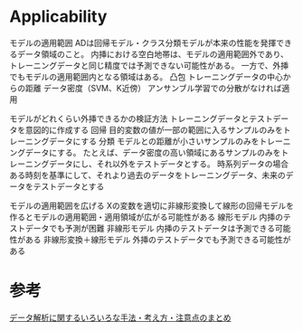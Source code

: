 # Applicability

モデルの適用範囲
    ADは回帰モデル・クラス分類モデルが本来の性能を発揮できるデータ領域のこと。
    内挿における空白地帯は、モデルの適用範囲外であり、トレーニングデータと同じ精度では予測できない可能性がある。
    一方で、外挿でもモデルの適用範囲内となる領域はある。
        凸包
        トレーニングデータの中心からの距離
        データ密度（SVM、K近傍）
        アンサンブル学習での分散がなければ適用

モデルがどれくらい外挿できるかの検証方法
    トレーニングデータとテストデータを意図的に作成する
        回帰
            目的変数の値が一部の範囲に入るサンプルのみをトレーニングデータにする
        分類
            モデルとの距離が小さいサンプルのみをトレーニングデータにする。
            たとえば、データ密度の高い領域にあるサンプルのみをトレーニングデータにし、それ以外をテストデータとする。
        時系列データの場合
            ある時刻を基準にして、それより過去のデータをトレーニングデータ、未来のデータをテストデータとする

モデルの適用範囲を広げる
    Xの変数を適切に非線形変換して線形の回帰モデルを作るとモデルの適用範囲・適用領域が広がる可能性がある
        線形モデル
            内挿のテストデータでも予測が困難
        非線形モデル
            内挿のテストデータは予測できる可能性がある
        非線形変換＋線形モデル
            外挿のテストデータでも予測できる可能性がある


# 参考
[データ解析に関するいろいろな手法・考え方・注意点のまとめ](https://datachemeng.com/summarydataanalysis/)  
